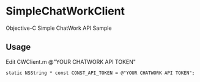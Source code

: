 SimpleChatWorkClient
====================
Objective-C Simple ChatWork API Sample

## Usage
Edit CWClient.m @"YOUR CHATWORK API TOKEN"

```
static NSString * const CONST_API_TOKEN = @"YOUR CHATWORK API TOKEN";
```
